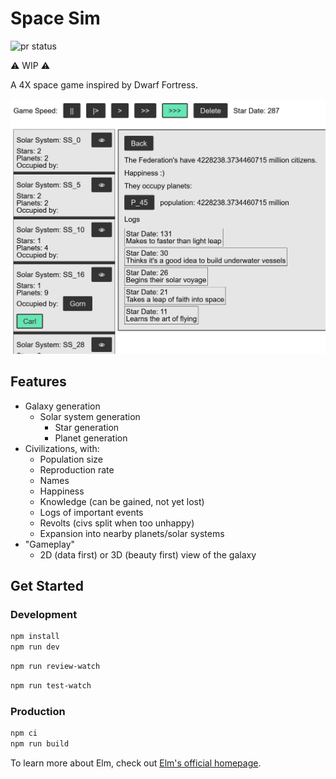 # Space Sim

![pr status](https://github.com/wolfadex/space-sim/actions/workflows/test-pr.yml/badge.svg)

⚠️ WIP ⚠️

A 4X space game inspired by Dwarf Fortress.

<img src="./Screenshot 2022-01-17.png" />

## Features

- Galaxy generation
  - Solar system generation
    - Star generation
    - Planet generation
- Civilizations, with:
  - Population size
  - Reproduction rate
  - Names
  - Happiness
  - Knowledge (can be gained, not yet lost)
  - Logs of important events
  - Revolts (civs split when too unhappy)
  - Expansion into nearby planets/solar systems
- "Gameplay"
  - 2D (data first) or 3D (beauty first) view of the galaxy

## Get Started

### Development

```bash
npm install
npm run dev
```

```bash
npm run review-watch
```

```bash
npm run test-watch
```

### Production

```bash
npm ci
npm run build
```

To learn more about Elm, check out [Elm's official homepage](https://elm-lang.org/).
